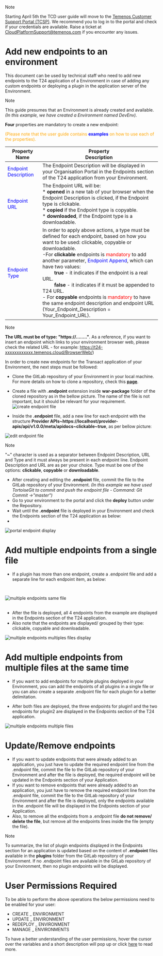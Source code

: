 > [!Note]
>  Starting April 5th the TCD user guide will move to the [Temenos Customer Support Portal (TCSP)](https://tcsp.temenos.com/TCD/Modules/TemenosContinuousDeployment/Overview/Overview.htm). We recommend you to log in to the portal and check if your credentials are available. Raise a ticket at [CloudPlatformSupport@temenos.com](CloudPlatformSupport@temenos.com) if you encounter any issues.

# Add new endpoints to an environment #
This document can be used by technical staff who need to add new endpoints to the T24 application of a Environment in case of adding any custom endpoints or deploying a plugin in the application server of the Environment.

> [!Note]
> This guide presumes that an Environment is already created and available. *(In this example, we have created a Environment named DevEnv).*

**Four** properties are mandatory to create a new endpoint:

<span style="color:orange">(Please note that the user guide contains <span style="color:blue">**examples**</span> on how to use each of the properties).</span>

| Property Name        | Property <br />Description	|
|-					   |-		                |
|<span style="color:blue">Endpoint Description</span>  | The Endpoint Description will be displayed in your Organisation Portal in the Endpoints section of the T24 application from your Environment. |
|<span style="color:blue">Endpoint URL</span>          | The Endpoint URL will be: <br /> * **opened** in a new tab of your browser when the Endpoint Description is clicked, if the Endpoint type is clickable. <br /> * **copied** if the Endpoint type is copyable. <br />* **downloaded**, if the Endpoint type is a downloadable. |
|<span style="color:blue">Endpoint Type</span>          | In order to apply above actions, a type must be defined for each endpoint, based on how you want to be used: clickable, copyable or downloadable. <br />-For **clickable** endpoints is <span style="color:red">mandatory</span> to add another parameter, <span style="color:blue">Endpoint Append</span>, which can have two values:<br>&nbsp; &nbsp;&nbsp; &nbsp;&nbsp; &nbsp;**true** - it indicates if the endpoint is a real URL. <br />&nbsp; &nbsp;&nbsp; &nbsp;&nbsp; &nbsp;**false** - it indicates if it must be appended to T24 URL.<br />- For **copyable** endpoints is <span style="color:red">mandatory</span> to have the same endpoint description and endpoint URL (Your_Endpoint_Description = Your_Endpoint_URL). |


 > [!Note]
 > **The URL must be of type: "https://........"**.
 > As a reference, if you want to insert an endpoint which links to your environment browser web, please check the related URL - for example: https://t24-xxxxxxxxxxxx.temenos.cloud/BrowserWeb/)


In order to create new endpoints for the Transact application of your Environment, the next steps must be followed:
 - Clone the GitLab repository of your Environment in your local machine. For more details on how to clone a repository, check this **[page](http://documentation.temenos.cloud/home/techguides/deploy-an-update-to-an-existing-environment.html)**.

 - Create a file with **.endpoint** extension inside **war-package** folder of the cloned repository as in the bellow picture. The name of the file is not important, but it should be relevant for your requirement.
![create endpoint file](./images/endpoint-create.png)

 - Inside the **.endpoint** file, add a new line for each endpoint with the structure **Provider APIs~https://localhost/provider-apis/api/v1.0.0/meta/apidocs~clickable~true**, as per bellow picture:

 ![edit endpoint file](./images/app-endpoint-append.png)

 > [!Note]
 > "**~**" character is used as a separator between Endpoint Description, URL and Type and it must always be present in each endpoint line.
> Endpoint Description and URL are as per your choice. Type must be one of the options: **clickable**, **copyable** or **downloadable**.

 - After creating and editing the **.endpoint** file, commit the file to the GitLab repository of your Environment. *(In this example we have used TortoiseGit to commit and push the endpoint file - Command: Git Commit ->"master")*
 - Go to your environment to the portal and click the **deploy** button under the Repository.   
 - Wait until the **.endpoint** file is deployed in your Environment and check the Endpoints section of the T24 application as below:
 - 
 ![portal endpoint display](./images/endpoint-added.png)


# Add multiple endpoints from a single file #

 - If a plugin has more than one endpoint, create a .endpoint file and add a separate line for each endpoint item, as below:
 <br>

 ![multiple endpoints same file](./images/app-endpoint-all.png)
<br>
<br>
 - After the file is deployed, all 4 endpoints from the example are displayed in the Endpoints section of the T24 application.
 - Also note that the endpoints are displayed/ grouped by their type: clickable, copyable and downloadable.

 ![multiple endpoints multiples files display](./images/app-endpoint-grouped.png)

# Add multiple endpoints from multiple files at the same time #
 - If you want to add endpoints for multiple plugins deployed in your Environment, you can add the endpoints of all plugins in a single file or you can also create a separate .endpoint file for each plugin for a better delimitation.


 - After both files are deployed, the three endpoints for plugin1 and the two endpoints for plugin2 are displayed in the Endpoints section of the T24 application.

 ![multiple endpoints multiple files](./images/endpoint-click.png)

# Update/Remove endpoints #
 - If you want to update endpoints that were already added to an application, you just have to update the required endpoint line from the .endpoint file, commit the file to the GitLab repository of your Environment and after the file is deployed, the required endpoint will be updated in the Endpoints section of your Application.
 - If you want to remove endpoints that were already added to an application, you just have to remove the required endpoint line from the .endpoint file, commit the file to the GitLab repository of your Environment and after the file is deployed, only the endpoints available in the .endpoint file will be displayed in the Endpoints section of your Application.
 - Also, to remove all the endpoints from a .endpoint file **do not remove/ delete the file**, but remove all the endpoints lines inside the file (empty the file).

 > [!Note]
 > To summarize, the list of plugin endpoints displayed in the Endpoints section for an application is updated based on the content of **.endpoint** files available in the **plugins** folder from the GitLab repository of your Environment. If no .endpoint files are available in the GitLab repository of your Environment, then no plugin endpoints will be displayed.

# User Permissions Required
To be able to perform the above operations the below permissions need to be enabled for your user:


- CREATE _ ENVIRONMENT
- UPDATE _ ENVIRONMENT
- REDEPLOY _ ENVIRONMENT
- MANAGE _ ENVIRONMENTS 

To have a better understanding of the user permissions, hover the cursor over the variables and a short description will pop up or click [here](http://documentation.temenos.cloud/home/techguides/user-permissions) to read more.
